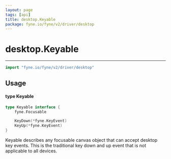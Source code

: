 ```yaml
---
layout: page
tags: [api]
title: desktop.Keyable
package: fyne.io/fyne/v2/driver/desktop
---
```


# desktop.Keyable
---
```go
import "fyne.io/fyne/v2/driver/desktop"
```

## Usage

#### type Keyable

```go
type Keyable interface {
	fyne.Focusable

	KeyDown(*fyne.KeyEvent)
	KeyUp(*fyne.KeyEvent)
}
```

Keyable describes any focusable canvas object that can accept desktop key events. This is the traditional key down and up event that is not applicable to all devices.
